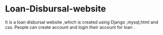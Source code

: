 # Loan-Disbursal-website
It is a loan disbursal website ,which is created using Django ,mysql,html and css. People can create account and login their account for loan .
